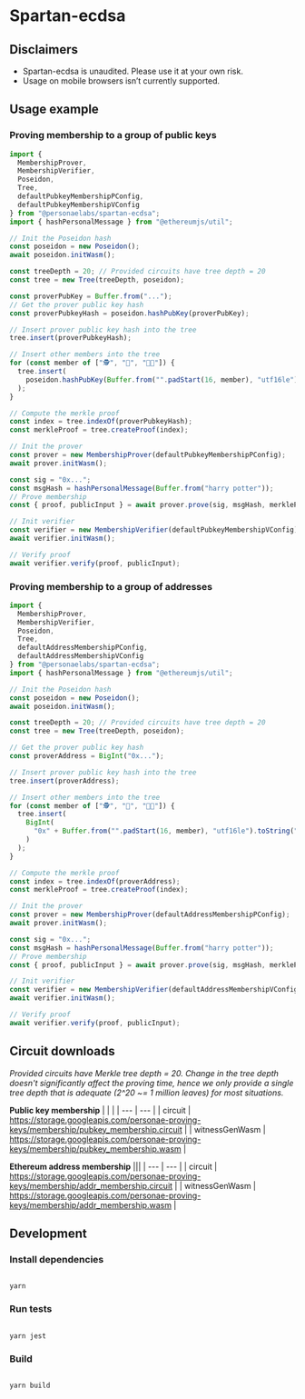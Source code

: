 # Spartan-ecdsa

## Disclaimers

- Spartan-ecdsa is unaudited. Please use it at your own risk.
- Usage on mobile browsers isn’t currently supported.

## Usage example

### Proving membership to a group of public keys

```typescript
import {
  MembershipProver,
  MembershipVerifier,
  Poseidon,
  Tree,
  defaultPubkeyMembershipPConfig,
  defaultPubkeyMembershipVConfig
} from "@personaelabs/spartan-ecdsa";
import { hashPersonalMessage } from "@ethereumjs/util";

// Init the Poseidon hash
const poseidon = new Poseidon();
await poseidon.initWasm();

const treeDepth = 20; // Provided circuits have tree depth = 20
const tree = new Tree(treeDepth, poseidon);

const proverPubKey = Buffer.from("...");
// Get the prover public key hash
const proverPubkeyHash = poseidon.hashPubKey(proverPubKey);

// Insert prover public key hash into the tree
tree.insert(proverPubkeyHash);

// Insert other members into the tree
for (const member of ["🕵️", "🥷", "👩‍🔬"]) {
  tree.insert(
    poseidon.hashPubKey(Buffer.from("".padStart(16, member), "utf16le"))
  );
}

// Compute the merkle proof
const index = tree.indexOf(proverPubkeyHash);
const merkleProof = tree.createProof(index);

// Init the prover
const prover = new MembershipProver(defaultPubkeyMembershipPConfig);
await prover.initWasm();

const sig = "0x...";
const msgHash = hashPersonalMessage(Buffer.from("harry potter"));
// Prove membership
const { proof, publicInput } = await prover.prove(sig, msgHash, merkleProof);

// Init verifier
const verifier = new MembershipVerifier(defaultPubkeyMembershipVConfig);
await verifier.initWasm();

// Verify proof
await verifier.verify(proof, publicInput);
```

### Proving membership to a group of addresses

```typescript
import {
  MembershipProver,
  MembershipVerifier,
  Poseidon,
  Tree,
  defaultAddressMembershipPConfig,
  defaultAddressMembershipVConfig
} from "@personaelabs/spartan-ecdsa";
import { hashPersonalMessage } from "@ethereumjs/util";

// Init the Poseidon hash
const poseidon = new Poseidon();
await poseidon.initWasm();

const treeDepth = 20; // Provided circuits have tree depth = 20
const tree = new Tree(treeDepth, poseidon);

// Get the prover public key hash
const proverAddress = BigInt("0x...");

// Insert prover public key hash into the tree
tree.insert(proverAddress);

// Insert other members into the tree
for (const member of ["🕵️", "🥷", "👩‍🔬"]) {
  tree.insert(
    BigInt(
      "0x" + Buffer.from("".padStart(16, member), "utf16le").toString("hex")
    )
  );
}

// Compute the merkle proof
const index = tree.indexOf(proverAddress);
const merkleProof = tree.createProof(index);

// Init the prover
const prover = new MembershipProver(defaultAddressMembershipPConfig);
await prover.initWasm();

const sig = "0x...";
const msgHash = hashPersonalMessage(Buffer.from("harry potter"));
// Prove membership
const { proof, publicInput } = await prover.prove(sig, msgHash, merkleProof);

// Init verifier
const verifier = new MembershipVerifier(defaultAddressMembershipVConfig);
await verifier.initWasm();

// Verify proof
await verifier.verify(proof, publicInput);
```

## Circuit downloads

_Provided circuits have Merkle tree depth = 20.
Change in the tree depth doesn't significantly affect the proving time, hence we only provide a single tree depth that is adequate (2^20 ~= 1 million leaves) for most situations._

**Public key membership**
| | |
| --- | --- |
| circuit | https://storage.googleapis.com/personae-proving-keys/membership/pubkey_membership.circuit |
| witnessGenWasm | https://storage.googleapis.com/personae-proving-keys/membership/pubkey_membership.wasm |

**Ethereum address membership**
|||
| --- | --- |
| circuit | https://storage.googleapis.com/personae-proving-keys/membership/addr_membership.circuit |
| witnessGenWasm | https://storage.googleapis.com/personae-proving-keys/membership/addr_membership.wasm |

## Development

### Install dependencies

```

yarn

```

### Run tests

```

yarn jest

```

### Build

```

yarn build

```
